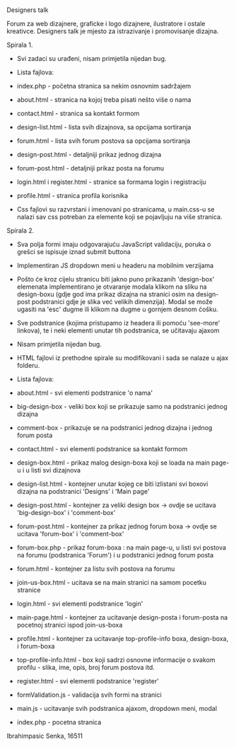 #

Designers talk

Forum za web dizajnere, graficke i logo dizajnere, ilustratore i ostale kreativce. Designers talk je mjesto za istrazivanje i promovisanje dizajna.

Spirala 1.
  - Svi zadaci su urađeni, nisam primjetila nijedan bug.
  - Lista fajlova:
   - index.php - početna stranica sa nekim osnovnim sadržajem
   - about.html - stranica na kojoj treba pisati nešto više o nama
   - contact.html - stranica sa kontakt formom
   - design-list.html - lista svih dizajnova, sa opcijama sortiranja
   - forum.html - lista svih forum postova sa opcijama sortiranja
   - design-post.html - detaljniji prikaz jednog dizajna
   - forum-post.html - detaljniji prikaz posta na forumu
   - login.html i register.html - stranice sa formama login i registraciju
   - profile.html - stranica profila korisnika

   - Css fajlovi su razvrstani i imenovani po stranicama, u main.css-u se nalazi sav css potreban za elemente koji se pojavljuju na više      stranica.


Spirala 2.

  - Sva polja formi imaju odgovarajuću JavaScript validaciju, poruka o grešci se ispisuje iznad submit buttona
  - Implementiran JS dropdown meni u headeru na mobilnim verzijama
  - Pošto će kroz cijelu stranicu biti jakno puno prikazanih 'design-box' elemenata implementirano je otvaranje modala klikom na sliku na design-boxu (gdje god ima prikaz dizajna na stranici osim na design-post podstranici gdje je slika već velikih dimenzija). Modal se može ugasiti na 'esc' dugme ili klikom na dugme u gornjem desnom ćošku.
  - Sve podstranice (kojima pristupamo iz headera ili pomoću 'see-more' linkova), te i neki elementi unutar tih podstranica, se učitavaju ajaxom
  - Nisam primjetila nijedan bug.
  - HTML fajlovi iz prethodne spirale su modifikovani i sada se nalaze u ajax folderu.

  - Lista fajlova:

   - about.html - svi elementi podstranice 'o nama'
   - big-design-box - veliki box koji se prikazuje samo na podstranici jednog dizajna
   - comment-box - prikazuje se na podstranici jednog dizajna i jednog forum posta
   - contact.html - svi elementi podstranice sa kontakt formom
   - design-box.html - prikaz malog design-boxa koji se loada na main page-u i u listi svi dizajnova
   - design-list.html - kontejner unutar kojeg ce biti izlistani svi boxovi dizajna na podstranici 'Designs' i 'Main page'
   - design-post.html - kontejner za veliki design box -> ovdje se ucitava 'big-design-box' i 'comment-box'

   - forum-post.html - kontejner za prikaz jednog forum boxa -> ovdje se ucitava 'forum-box' i 'comment-box'
   - forum-box.php - prikaz forum-boxa : na main page-u, u listi svi postova na forumu (podstranica 'Forum') i u podstranici jednog forum posta
   - forum.html - kontejner za listu svih postova na forumu

   - join-us-box.html - ucitava se na main stranici na samom pocetku stranice
   - login.html - svi elementi podstranice 'login'
   - main-page.html - kontejner za ucitavanje design-posta i forum-posta na pocetnoj stranici ispod join-us-boxa
   - profile.html - kontejner za ucitavanje top-profile-info boxa, design-boxa, i forum-boxa
   - top-profile-info.html - box koji sadrzi osnovne informacije o svakom profilu - slika, ime, opis, broj forum postova itd.
   - register.html - svi elementi podstranice 'register'


   - formValidation.js - validacija svih formi na stranici
   - main.js - ucitavanje svih podstranica ajaxom, dropdown meni, modal

   - index.php - pocetna stranica




Ibrahimpasic Senka, 16511
